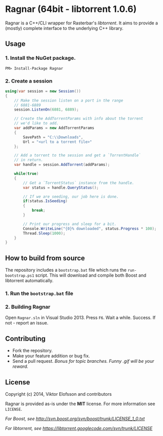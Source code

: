 # Ragnar (64bit - libtorrent 1.0.6) 
Ragnar is a C++/CLI wrapper for Rasterbar's *libtorrent*. It aims to provide a (mostly) complete interface to the underlying C++ library.

## Usage

### 1. Install the NuGet package.

```posh
PM> Install-Package Ragnar
```

### 2. Create a session

```csharp
using(var session = new Session())
{
    // Make the session listen on a port in the range
    // 6881-6889
    session.ListenOn(6881, 6889);

    // Create the AddTorrentParams with info about the torrent
    // we'd like to add.
    var addParams = new AddTorrentParams
    {
        SavePath = "C:\\Downloads",
        Url = "<url to a torrent file>"
    };

    // Add a torrent to the session and get a `TorrentHandle`
    // in return.
    var handle = session.AddTorrent(addParams);

    while(true)
    {
        // Get a `TorrentStatus` instance from the handle.
        var status = handle.QueryStatus();

        // If we are seeding, our job here is done.
        if(status.IsSeeding)
        {
            break;
        }

        // Print our progress and sleep for a bit.
        Console.WriteLine("{0}% downloaded", status.Progress * 100);
        Thread.Sleep(1000);
    }
}
```

## How to build from source
The repository includes a `bootstrap.bat` file which runs the `run-bootstrap.ps1` script. This will download and compile both Boost and libtorrent automatically.

### 1. Run the `bootstrap.bat` file

### 2. Building Ragnar
Open `Ragnar.sln` in Visual Studio 2013. Press `F6`. Wait a while. Success. If not - report an issue.

## Contributing
* Fork the repository.
* Make your feature addition or bug fix.
* Send a pull request. *Bonus for topic branches. Funny .gif will be your reward.*

## License
Copyright (c) 2014, Viktor Elofsson and contributors

Ragnar is provided as-is under the **MIT** license. For more information see `LICENSE`.

*For Boost, see http://svn.boost.org/svn/boost/trunk/LICENSE_1_0.txt*

*For libtorrent, see https://libtorrent.googlecode.com/svn/trunk/LICENSE*

